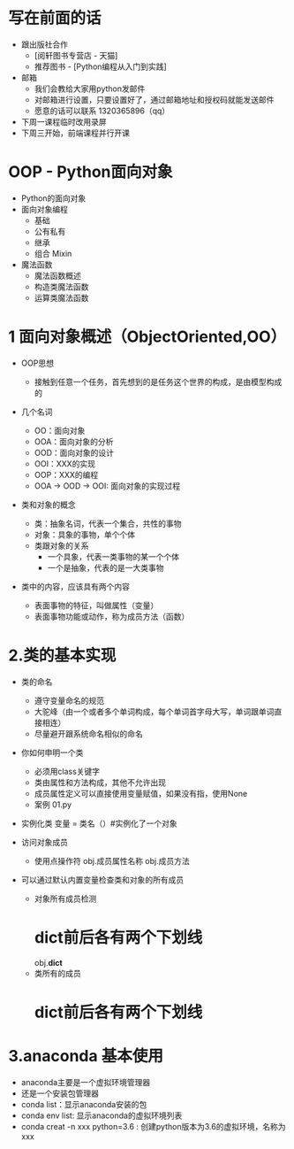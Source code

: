 # 写在前面的话
- 跟出版社合作
    - [阅轩图书专营店 - 天猫]
    - 推荐图书 - [Python编程从入门到实践]
- 邮箱
    - 我们会教给大家用python发邮件
    - 对邮箱进行设置，只要设置好了，通过邮箱地址和授权码就能发送邮件
    - 愿意的话可以联系 1320365896（qq）
- 下周一课程临时改用录屏
- 下周三开始，前端课程并行开课

# OOP - Python面向对象
- Python的面向对象
- 面向对象编程
    - 基础
    - 公有私有
    - 继承
    - 组合 Mixin
- 魔法函数
    - 魔法函数概述
    - 构造类魔法函数
    - 运算类魔法函数
    
# 1 面向对象概述（ObjectOriented,OO）
- OOP思想
    - 接触到任意一个任务，首先想到的是任务这个世界的构成，是由模型构成的
- 几个名词
    - OO：面向对象
    - OOA：面向对象的分析
    - OOD：面向对象的设计
    - OOI：XXX的实现
    - OOP：XXX的编程
    - OOA -> OOD -> OOI: 面向对象的实现过程
    
 - 类和对象的概念
    - 类：抽象名词，代表一个集合，共性的事物
    - 对象：具象的事物，单个个体
    - 类跟对象的关系
        - 一个具象，代表一类事物的某一个个体
        - 一个是抽象，代表的是一大类事物
 - 类中的内容，应该具有两个内容
    - 表面事物的特征，叫做属性（变量）
    - 表面事物功能或动作，称为成员方法（函数）
    
# 2.类的基本实现
- 类的命名
    - 遵守变量命名的规范
    - 大驼峰（由一个或者多个单词构成，每个单词首字母大写，单词跟单词直接相连）
    - 尽量避开跟系统命名相似的命名
    
- 你如何申明一个类
    - 必须用class关键字
    - 类由属性和方法构成，其他不允许出现
    - 成员属性定义可以直接使用变量赋值，如果没有指，使用None
    - 案例 01.py
- 实例化类
    变量 = 类名（）#实例化了一个对象
- 访问对象成员
    - 使用点操作符
        obj.成员属性名称
        obj.成员方法
        
- 可以通过默认内置变量检查类和对象的所有成员
    - 对象所有成员检测
        # dict前后各有两个下划线
        obj.__dict__
    - 类所有的成员
        # dict前后各有两个下划线
        

# 3.anaconda 基本使用
- anaconda主要是一个虚拟环境管理器
- 还是一个安装包管理器
- conda list：显示anaconda安装的包
- conda env list: 显示anaconda的虚拟环境列表
- conda creat -n xxx python=3.6 : 创建python版本为3.6的虚拟环境，名称为xxx



